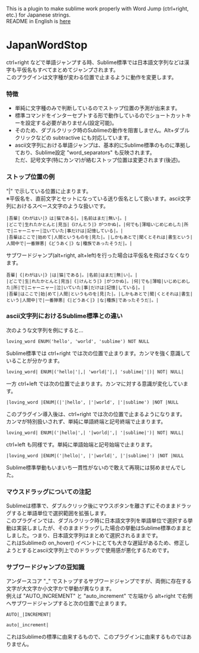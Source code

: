 This is a plugin to make sublime work properly with Word Jump (ctrl+right, etc.) for Japanese strings.<br>
README in English is [here](//github.com/woodmix/JapanWordStop/blob/master/README.en.md)

# JapanWordStop

ctrl+right などで単語ジャンプする時、Sublime標準では日本語文字列などは漢字も平仮名もすべてまとめてジャンプされます。<br>
このプラグインは文字種が変わる位置で止まるように動作を変更します。

### 特徴

- 単純に文字種のみで判断しているのでストップ位置の予測が出来ます。
- 標準コマンドをインターセプトする形で動作しているのでショートカットキーを設定する必要がありません(設定可能)。
- そのため、ダブルクリック時のSublimeの動作を阻害しません。Alt+ダブルクリックなどの subtractive にも対応しています。
- ascii文字列における単語ジャンプは、基本的にSublime標準のものに準拠しており、Sublime設定 "word_separators" も反映されます。<br>
ただ、記号文字(特にカンマ)が絡むストップ位置は変更されます(後述)。

### ストップ位置の例

"|" で示している位置に止まります。<br>
※平仮名を、直前文字とセットになっている送り仮名として扱います。ascii文字列におけるスペース文字のような扱いです。
```
|吾輩|《わがはい|》は|猫である|。|名前はまだ|無い|。|
|どこで|生れたかとんと|見当|《けんとう|》がつかぬ|。|何でも|薄暗いじめじめした|所で|ニャーニャー|泣いていた|事だけは|記憶している|。|
|吾輩はここで|始めて|人間というものを|見た|。|しかもあとで|聞くとそれは|書生という|人間中で|一番獰悪|《どうあく|》な|種族であったそうだ|。|
```

サブワードジャンプ(alt+right, alt+left)を行った場合は平仮名を飛ばさなくなります。
```
吾輩|《|わがはい|》|は|猫|である|。|名前|はまだ|無|い|。|
|どこで|生|れたかとんと|見当|《|けんとう|》|がつかぬ|。|何|でも|薄暗|いじめじめした|所|で|ニャーニャー|泣|いていた|事|だけは|記憶|している|。|
|吾輩|はここで|始|めて|人間|というものを|見|た|。|しかもあとで|聞|くとそれは|書生|という|人間中|で|一番獰悪|《|どうあく|》|な|種族|であったそうだ|。|
```

### ascii文字列におけるSublime標準との違い

次のような文字列を例にすると...
```
loving_word ENUM('hello', 'world', 'sublime') NOT NULL
```

Sublime標準では ctrl+right では次の位置で止まります。カンマを強く意識していることが分かります。
```
loving_word| ENUM|('hello|'|,| 'world|'|,| 'sublime|'|)| NOT| NULL|
```
一方 ctrl+left では次の位置で止まります。カンマに対する意識が変化しています。
```
|loving_word |ENUM|(|'|hello', |'|world', |'|sublime') |NOT |NULL
```

このプラグイン導入後は、ctrl+right では次の位置で止まるようになります。<br>
カンマが特別扱いされず、単純に単語終端と記号終端で止まります。
```
loving_word| ENUM|('|hello|',| '|world|',| '|sublime|')| NOT| NULL|
```
ctrl+left も同様です。単純に単語始端と記号始端で止まります。
```
|loving_word |ENUM|('|hello|', |'|world|', |'|sublime|') |NOT |NULL
```

Sublime標準挙動もいまいち一貫性がないので敢えて再現には努めませんでした。

### マウスドラッグについての注記

Sublimeは標準で、ダブルクリック後にマウスボタンを離さずにそのままドラッグすると単語単位で選択範囲を拡張します。<br>
このプラグインでは、ダブルクリック時に日本語文字列を単語単位で選択する挙動は実装しましたが、そのままドラッグした場合の挙動はSublime標準のままとしました。つまり、日本語文字列はまとめて選択されるままです。<br>
これはSublimeの on_hover() イベントにとても大きな遅延があるため、修正しようとするとascii文字列上でのドラッグで使用感が悪化するためです。

### サブワードジャンプの豆知識

アンダースコア "_" でストップするサブワードジャンプですが、両側に存在する文字が大文字か小文字かで挙動が異なります。<br>
例えば "AUTO_INCREMENT" と "auto_increment" で左端から alt+right で右側へサブワードジャンプすると次の位置で止まります。
```
AUTO|_|INCREMENT|
```
```
auto|_increment|
```
これはSublimeの標準に由来するもので、このプラグインに由来するものではありません。
